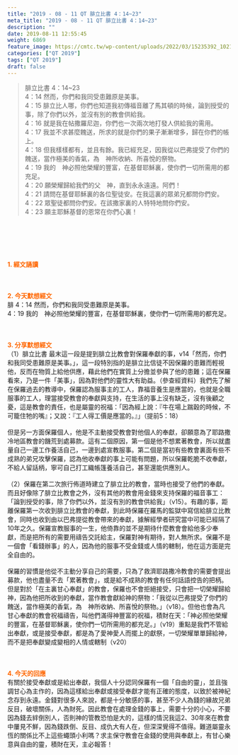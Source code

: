 ```yaml
---
title: "2019 - 08 - 11 QT 腓立比書 4：14~23"
meta_title: "2019 - 08 - 11 QT 腓立比書 4：14~23"
description: ""
date: 2019-08-11 12:55:45
weight: 6869
feature_image: https://cmtc.tw/wp-content/uploads/2022/03/15235392_10211799862337740_180693556567566654_o-1.webp
categories: ["QT 2019"]
tags: ["QT 2019"]
draft: false
---
```


<blockquote>腓立比書 4：14~23<br />
4：14 然而，你們和我同受患難原是美事。<br />
4：15 腓立比人哪，你們也知道我初傳福音離了馬其頓的時候，論到授受的事，除了你們以外，並沒有別的教會供給我。<br />
4：16 就是我在帖撒羅尼迦，你們也一次兩次地打發人供給我的需用。<br />
4：17 我並不求甚麼餽送，所求的就是你們的果子漸漸增多，歸在你們的帳上。<br />
4：18 但我樣樣都有，並且有餘。我已經充足，因我從以巴弗提受了你們的餽送，當作極美的香氣，為　神所收納、所喜悅的祭物。<br />
4：19 我的　神必照他榮耀的豐富，在基督耶穌裏，使你們一切所需用的都充足。<br />
4：20 願榮耀歸給我們的父　神，直到永永遠遠。阿們！<br />
4：21 請問在基督耶穌裏的各位聖徒安。在我這裏的眾弟兄都問你們安。<br />
4：22 眾聖徒都問你們安。在該撒家裏的人特特地問你們安。<br />
4：23 願主耶穌基督的恩常在你們心裏！</blockquote><br />
&nbsp;<br />
<br />
&nbsp;<br />
<br />
<span style="color: #ff6600;"><strong>1. </strong><strong>經文誦讀</strong></span><br />
<br />
<span style="color: #ff6600;"><strong> </strong></span><br />
<br />
<span style="color: #ff6600;"><strong>2. 今天默想</strong><strong>經文<br />
</strong></span>腓 4：14 然而，你們和我同受患難原是美事。<br />
4：19 我的　神必照他榮耀的豐富，在基督耶穌裏，使你們一切所需用的都充足。<br />
<br />
&nbsp;<br />
<br />
<span style="color: #ff6600;"><strong>3. 分享默想經文<br />
</strong></span>（1）腓立比書 最末這一段是提到腓立比教會對保羅奉獻的事，v14「然而，你們和我同受患難原是美事。」，這一段特別指的是腓立比信徒不因保羅的患難而輕視他，反而在物質上給他供應，藉此他們在實質上分擔並參與了他的患難；這在保羅看來，乃是一件「美事」，因為對他們的靈性大有助益。（參查經資料）我們先了解在保羅過去的教導中，保羅認為服事主的工人，靠福音養生是應當的，也就是全職服事的工人，理當接受教會的奉獻與支持，在生活的事上沒有缺乏，沒有後顧之憂，這是教會的責任，也是屬靈的祝福：「因為經上說：『牛在場上踹穀的時候，不可籠住牠的嘴』；又說：『工人得工價是應當的。』」（提前5：18）<br />
<br />
但是另一方面保羅個人，他是不主動接受教會對他個人的奉獻，卻願意為了耶路撒冷地區教會的饑荒到處募款。這有二個原因，第一個是他不想累著教會，所以就盡量自己一邊工作養活自己，一邊到處宣教服事。第二個是當初有些教會裏面有些不成熟的弟兄攻擊保羅，認為他收奉獻的事上可能有問題，所以保羅乾脆不收奉獻，不給人留話柄，寧可自己打工織帳篷養活自己，甚至還能供應別人。<br />
<br />
（2）保羅在第二次旅行佈道時建立了腓立比的教會，當時也接受了他們的奉獻。而且好像除了腓立比教會之外，沒有其他的教會用金錢來支持保羅的福音事工：「論到授受的事，除了你們以外，並沒有別的教會供給我」（v15）。有趣的事，距離保羅第一次收到腓立比教會的奉獻，到此時保羅在羅馬的監獄中寫信給腓立比教會，同時也收到由以巴弗提從教會帶來的奉獻，據解經學者研究當中可能已經隔了10年之久。保羅宣教服事的一生，他倚靠的並不是期待什麼教會會給他多少奉獻，而是把所有的需要用禱告交託給主，保羅對神有期待，對人無所求。保羅不是一個會「看錢辦事」的人，因為他的服事不受金錢或人情的轄制，他在這方面是完全自由的。<br />
<br />
保羅的習慣是他從不主動分享自己的需要，只為了救濟耶路撒冷教會的需要會提出募款，他也盡量不去「累著教會」，或是給不成熟的教會有任何話語控告的把柄。但是對於「在主裏甘心奉獻」的教會，保羅也不會拒絕接受，只會把一切榮耀歸給神，因為他把所收到的奉獻，當作教會獻給神的祭物：「我從以巴弗提受了你們的餽送，當作極美的香氣，為　神所收納、所喜悅的祭物。」（v18）。但他也會為凡甘心奉獻的教會祝福禱告，叫他們滿得神豐富的祝福，積財在天：「神必照他榮耀的豐富，在基督耶穌裏，使你們一切所需用的都充足。」（v19）重點是我們不管給出奉獻，或是接受奉獻，都是為了愛神愛人而擺上的獻祭，一切榮耀單單歸給神，而不是把奉獻變成變相的人情或轄制（v20）<br />
<br />
&nbsp;<br />
<br />
<span style="color: #ff6600;"><strong>4. 今天的回應<br />
</strong></span>有關於接受奉獻或是給出奉獻，我個人十分認同保羅有一個「自由的靈」，並且強調甘心為主作的，因為這樣給出奉獻或接受奉獻才能有正確的態度，以致於被神紀念存到永遠。金錢對很多人來說，都是十分敏感的事，甚至不少人為錢的緣故兄弟反目，破壞關係，人為財死。因此教會在處理金錢的事上，需要十分的小心，不要因為錢去絆倒別人，否則神的管教恐怕是大的，這樣的情況我這2、30年來在教會中屢見不鮮，因為錢跌倒、反目、成仇大有人在，但深深覺得不值得。難道屬靈永恆的關係比不上這些蠅頭小利嗎？求主保守教會在金錢的使用與奉獻上，有甘心樂意與自由的靈，積財在天，主必報答！
        